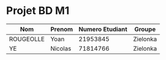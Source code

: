 # Projet BD M1

|      Nom       | Prenom  | Numero Etudiant |  Groupe  |
|----------------|---------|-----------------|----------|
|   ROUGEOLLE    | Yoan    |     21953845    | Zielonka |
|       YE       | Nicolas |     71814766    | Zielonka |